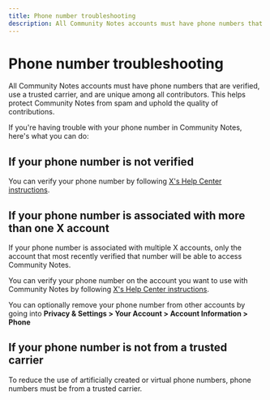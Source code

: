 ```yaml
---
title: Phone number troubleshooting
description: All Community Notes accounts must have phone numbers that are verified, use a trusted carrier, and are unique among all contributors.
---
```

# Phone number troubleshooting

All Community Notes accounts must have phone numbers that are verified, use a trusted carrier, and are unique among all contributors. This helps protect Community Notes from spam and uphold the quality of contributions.

If you're having trouble with your phone number in Community Notes, here's what you can do:

## If your phone number is not verified

You can verify your phone number by following [X's Help Center instructions](https://help.x.com/en/managing-your-account/how-to-add-a-phone-number-to-your-account).

## If your phone number is associated with more than one X account

If your phone number is associated with multiple X accounts, only the account that most recently verified that number will be able to access Community Notes.

You can verify your phone number on the account you want to use with Community Notes by following [X's Help Center instructions](https://help.x.com/en/managing-your-account/how-to-add-a-phone-number-to-your-account).

You can optionally remove your phone number from other accounts by going into **Privacy & Settings > Your Account > Account Information > Phone**

## If your phone number is not from a trusted carrier

To reduce the use of artificially created or virtual phone numbers, phone numbers must be from a trusted carrier.
